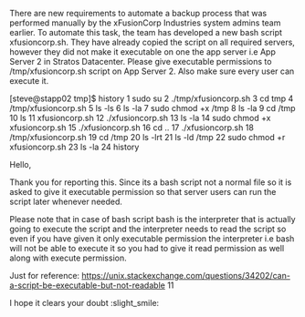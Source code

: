 There are new requirements to automate a backup process that was performed manually by the xFusionCorp Industries system admins team earlier. To automate this task, the team has developed a new bash script xfusioncorp.sh. They have already copied the script on all required servers, however they did not make it executable on one the app server i.e App Server 2 in Stratos Datacenter.
Please give executable permissions to /tmp/xfusioncorp.sh script on App Server 2. Also make sure every user can execute it.


[steve@stapp02 tmp]$ history
    1  sudo su
    2  ./tmp/xfusioncorp.sh
    3  cd tmp
    4  /tmp/xfusioncorp.sh
    5  ls -ls
    6  ls -la
    7  sudo chmod +x /tmp
    8  ls -la
    9  cd /tmp
   10  ls
   11  xfusioncorp.sh
   12  ./xfusioncorp.sh
   13  ls -la
   14  sudo chmod +x xfusioncorp.sh
   15  ./xfusioncorp.sh
   16  cd ..
   17  ./xfusioncorp.sh
   18  /tmp/xfusioncorp.sh
   19  cd /tmp
   20  ls -lrt
   21  ls -ld /tmp
   22  sudo chmod +r xfusioncorp.sh
   23  ls -la
   24  history
   
Hello,

Thank you for reporting this. Since its a bash script not a normal file so it is asked to give it executable permission so that server users can run the script later whenever needed.

Please note that in case of bash script bash is the interpreter that is actually going to execute the script and the interpreter needs to read the script so even if you have given it only executable permission the interpreter i.e bash will not be able to execute it so you had to give it read permission as well along with execute permission.

Just for reference: https://unix.stackexchange.com/questions/34202/can-a-script-be-executable-but-not-readable 11

I hope it clears your doubt :slight_smile:
